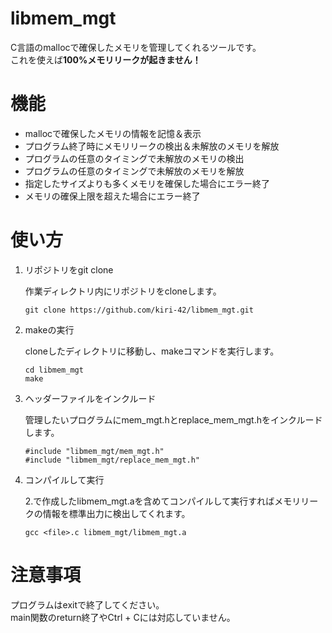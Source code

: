 # libmem_mgt

C言語のmallocで確保したメモリを管理してくれるツールです。<br>
これを使えば**100%メモリリークが起きません！**

# 機能

- mallocで確保したメモリの情報を記憶＆表示
- プログラム終了時にメモリリークの検出＆未解放のメモリを解放
- プログラムの任意のタイミングで未解放のメモリの検出
- プログラムの任意のタイミングで未解放のメモリを解放
- 指定したサイズよりも多くメモリを確保した場合にエラー終了
- メモリの確保上限を超えた場合にエラー終了

# 使い方

1. リポジトリをgit clone

	作業ディレクトリ内にリポジトリをcloneします。
	```
	git clone https://github.com/kiri-42/libmem_mgt.git
	```
1. makeの実行

	cloneしたディレクトリに移動し、makeコマンドを実行します。
	```
	cd libmem_mgt
	make
	```
1. ヘッダーファイルをインクルード

	管理したいプログラムにmem_mgt.hとreplace_mem_mgt.hをインクルードします。
	```
	#include "libmem_mgt/mem_mgt.h"
	#include "libmem_mgt/replace_mem_mgt.h"
	```

1. コンパイルして実行

	2.で作成したlibmem_mgt.aを含めてコンパイルして実行すればメモリリークの情報を標準出力に検出してくれます。
	```
	gcc <file>.c libmem_mgt/libmem_mgt.a
	```

# 注意事項

プログラムはexitで終了してください。<br>
main関数のreturn終了やCtrl + Cには対応していません。
